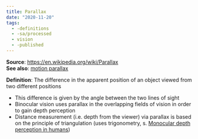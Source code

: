 ```yaml
---
title: Parallax
date: "2020-11-20"
tags:
  - -definitions
  - -sa/processed
  - vision
  - -published
---
```


**Source**: <https://en.wikipedia.org/wiki/Parallax>  
**See also**: [motion parallax](definitions/motion-parallax.md)

**Definition**: The difference in the apparent position of an object viewed from two different positions

*   This difference is given by the angle between the two lines of sight
*   Binocular vision uses parallax in the overlapping fields of vision in order to gain depth perception
*   Distance measurement (i.e. depth from the viewer) via parallax is based on the principle of triangulation (uses trigonometry, s. [Monocular depth perception in humans](permanent/10-monocular-depth-perception.md))

